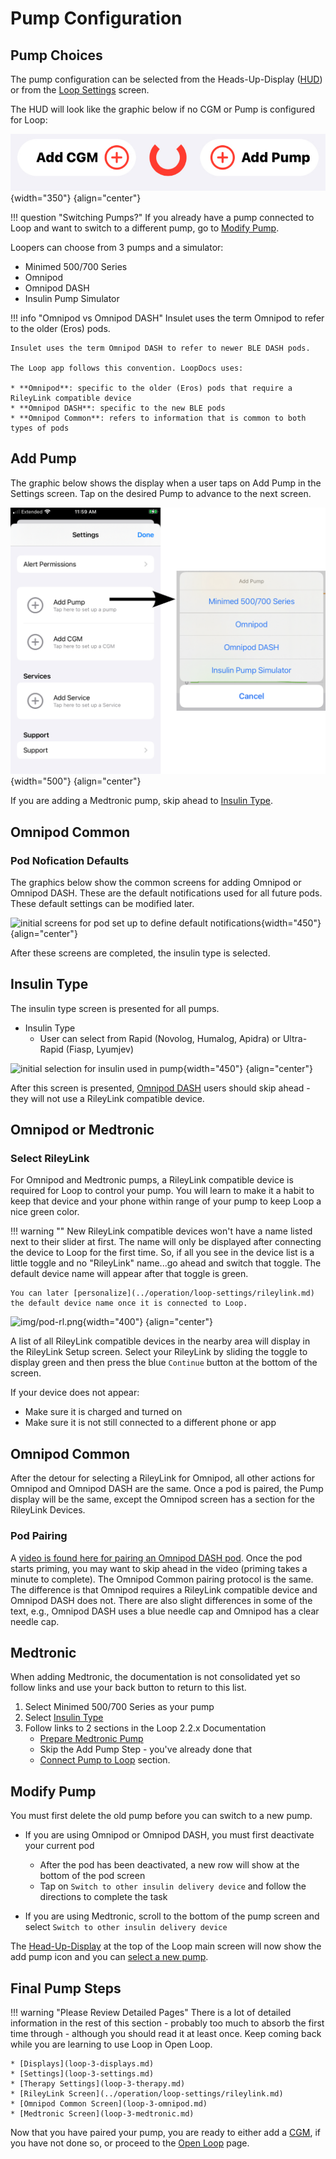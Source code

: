 # Pump Configuration

## Pump Choices

The pump configuration can be selected from the Heads-Up-Display ([HUD](loop-3-displays.md#heads-up-display)) or from the [Loop Settings](loop-3-settings.md) screen.

The HUD will look like the graphic below if no CGM or Pump is configured for Loop:

![Loop HUD when both CGM and Pump have not been added](img/loop-3-hud-add-cgm-add-pump.svg){width="350"}
{align="center"}

!!! question "Switching Pumps?"
    If you already have a pump connected to Loop and want to switch to a different pump, go to [Modify Pump](#modify-pump).

Loopers can choose from 3 pumps and a simulator:

* Minimed 500/700 Series
* Omnipod
* Omnipod DASH
* Insulin Pump Simulator

!!! info "Omnipod vs Omnipod DASH"
    Insulet uses the term Omnipod to refer to the older (Eros) pods.

    Insulet uses the term Omnipod DASH to refer to newer BLE DASH pods.

    The Loop app follows this convention. LoopDocs uses:

    * **Omnipod**: specific to the older (Eros) pods that require a RileyLink compatible device
    * **Omnipod DASH**: specific to the new BLE pods
    * **Omnipod Common**: refers to information that is common to both types of pods


## Add Pump

The graphic below shows the display when a user taps on Add Pump in the Settings screen. Tap on the desired Pump to advance to the next screen.

![graphic showing the pumps available with Loop 3](img/loop-3-setting-add-pump.svg){width="500"}
{align="center"}


If you are adding a Medtronic pump, skip ahead to [Insulin Type](#insulin-type).

## Omnipod Common

### Pod Nofication Defaults

The graphics below show the common screens for adding Omnipod or Omnipod DASH. These are the default notifications used for all future pods. These default settings can be modified later.

![initial screens for pod set up to define default notifications](img/loop-3-pod-setup.svg){width="450"}
{align="center"}

After these screens are completed, the insulin type is selected.

## Insulin Type

The insulin type screen is presented for all pumps.

* Insulin Type
    * User can select from Rapid (Novolog, Humalog, Apidra) or Ultra-Rapid (Fiasp, Lyumjev)

![initial selection for insulin used in pump](img/loop-3-pump-insulin.svg){width="450"}
{align="center"}

After this screen is presented, [Omnipod DASH](#omnipod-common_1) users should skip ahead - they will not use a RileyLink compatible device.

## Omnipod or Medtronic

### Select RileyLink

For Omnipod and Medtronic pumps, a RileyLink compatible device is required for Loop to control your pump. You will learn to make it a habit to keep that device and your phone within range of your pump to keep Loop a nice green color.

!!! warning ""
    New RileyLink compatible devices won't have a name listed next to their slider at first. The name will only be displayed after connecting the device to Loop for the first time. So, if all you see in the device list is a little toggle and no "RileyLink" name...go ahead and switch that toggle. The default device name will appear after that toggle is green.

    You can later [personalize](../operation/loop-settings/rileylink.md) the default device name once it is connected to Loop.

![img/pod-rl.png](../operation/loop-settings/img/pod-rl.png){width="400"}
{align="center"}

A list of all RileyLink compatible devices in the nearby area will display in the RileyLink Setup screen. Select your RileyLink by sliding the toggle to display green and then press the blue `Continue` button at the bottom of the screen. 

If your device does not appear:

* Make sure it is charged and turned on
* Make sure it is not still connected to a different phone or app

## Omnipod Common

After the detour for selecting a RileyLink for Omnipod, all other actions for Omnipod and Omnipod DASH are the same. Once a pod is paired, the Pump display will be the same, except the Omnipod screen has a section for the RileyLink Devices.

### Pod Pairing

A [video is found here for pairing an Omnipod DASH pod](https://drive.google.com/file/d/1mN5s8-oorvoa-gbjAaYbnUnl_-vvuhNC/view?usp=sharing). Once the pod starts priming, you may want to skip ahead in the video (priming takes a minute to complete). The Omnipod Common pairing protocol is the same. The difference is that Omnipod requires a RileyLink compatible device and Omnipod DASH does not. There are also slight differences in some of the text, e.g., Omnipod DASH uses a blue needle cap and Omnipod has a clear needle cap.


## Medtronic

When adding Medtronic, the documentation is not consolidated yet so follow links and use your back button to return to this list.

1. Select Minimed 500/700 Series as your pump
1. Select [Insulin Type](#insulin-type)
1. Follow links to 2 sections in the Loop 2.2.x Documentation
    * [Prepare Medtronic Pump](../operation/loop-settings/mdt-pump.md#prepare-medtronic-pump)
    * Skip the Add Pump Step - you've already done that
    * [Connect Pump to Loop](../operation/loop-settings/mdt-pump.md#connect-pump-to-loop) section.


## Modify Pump

You must first delete the old pump before you can switch to a new pump.

* If you are using Omnipod or Omnipod DASH, you must first deactivate your current pod

    * After the pod has been deactivated, a new row will show at the bottom of the pod screen
    * Tap on `Switch to other insulin delivery device` and follow the directions to complete the task

* If you are using Medtronic, scroll to the bottom of the pump screen and select `Switch to other insulin delivery device`

The [Head-Up-Display](#pump-choices) at the top of the Loop main screen will now show the add pump icon and you can [select a new pump](#add-pump).

## Final Pump Steps

!!! warning "Please Review Detailed Pages"
    There is a lot of detailed information in the rest of this section - probably too much to absorb the first time through - although you should read it at least once.  Keep coming back while you are learning to use Loop in Open Loop.

    * [Displays](loop-3-displays.md)
    * [Settings](loop-3-settings.md)
    * [Therapy Settings](loop-3-therapy.md)
    * [RileyLink Screen](../operation/loop-settings/rileylink.md)
    * [Omnipod Common Screen](loop-3-omnipod.md)
    * [Medtronic Screen](loop-3-medtronic.md)

Now that you have paired your pump, you are ready to either add a [CGM](loop-3-cgm.md), if you have not done so, or proceed to the [Open Loop](../operation/loop/open-loop.md) page.

